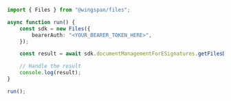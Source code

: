 <!-- Start SDK Example Usage [usage] -->
```typescript
import { Files } from "@wingspan/files";

async function run() {
    const sdk = new Files({
        bearerAuth: "<YOUR_BEARER_TOKEN_HERE>",
    });

    const result = await sdk.documentManagementForESignatures.getFilesDocument();

    // Handle the result
    console.log(result);
}

run();

```
<!-- End SDK Example Usage [usage] -->